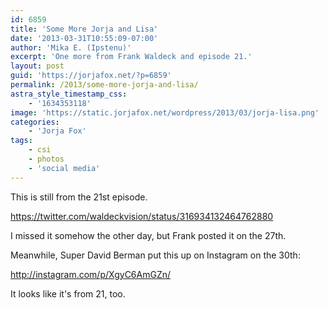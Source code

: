 ```yaml
---
id: 6859
title: 'Some More Jorja and Lisa'
date: '2013-03-31T10:55:09-07:00'
author: 'Mika E. (Ipstenu)'
excerpt: 'One more from Frank Waldeck and episode 21.'
layout: post
guid: 'https://jorjafox.net/?p=6859'
permalink: /2013/some-more-jorja-and-lisa/
astra_style_timestamp_css:
    - '1634353118'
image: 'https://static.jorjafox.net/wordpress/2013/03/jorja-lisa.png'
categories:
    - 'Jorja Fox'
tags:
    - csi
    - photos
    - 'social media'
---
```


This is still from the 21st episode.

https://twitter.com/waldeckvision/status/316934132464762880

I missed it somehow the other day, but Frank posted it on the 27th.

Meanwhile, Super David Berman put this up on Instagram on the 30th:

http://instagram.com/p/XgyC6AmGZn/

It looks like it's from 21, too.